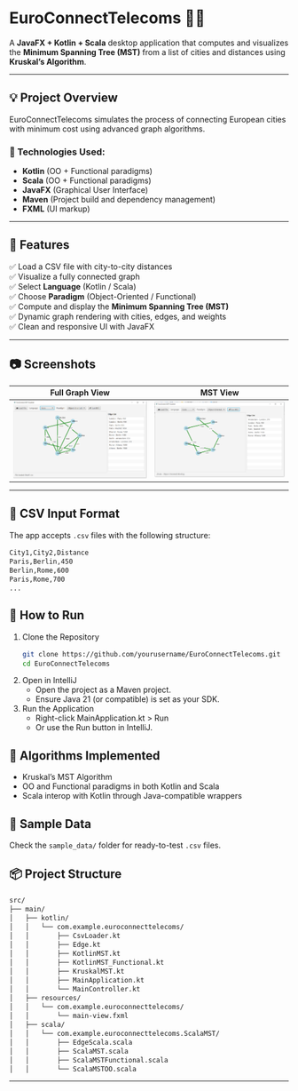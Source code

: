# EuroConnectTelecoms 🚉📡

A **JavaFX + Kotlin + Scala** desktop application that computes and visualizes the **Minimum Spanning Tree (MST)** from a list of cities and distances using **Kruskal’s Algorithm**.

---

## 💡 Project Overview

EuroConnectTelecoms simulates the process of connecting European cities with minimum cost using advanced graph algorithms.

### 🔧 Technologies Used:
- **Kotlin** (OO + Functional paradigms)
- **Scala** (OO + Functional paradigms)
- **JavaFX** (Graphical User Interface)
- **Maven** (Project build and dependency management)
- **FXML** (UI markup)

---

## 📁 Features

✅ Load a CSV file with city-to-city distances  
✅ Visualize a fully connected graph  
✅ Select **Language** (Kotlin / Scala)  
✅ Choose **Paradigm** (Object-Oriented / Functional)  
✅ Compute and display the **Minimum Spanning Tree (MST)**  
✅ Dynamic graph rendering with cities, edges, and weights  
✅ Clean and responsive UI with JavaFX

---

## 📷 Screenshots

| Full Graph View | MST View |
|-----------------|-----------|
| ![Full Graph](https://github.com/YounesGre/EuroConnectTelecoms/blob/main/Screenshots/BeforeRunningMST.PNG) | ![MST View](https://github.com/YounesGre/EuroConnectTelecoms/blob/main/Screenshots/AfterRunningMST.PNG) |

---

## 📂 CSV Input Format

The app accepts `.csv` files with the following structure:

```csv
City1,City2,Distance
Paris,Berlin,450
Berlin,Rome,600
Paris,Rome,700
...
```

## 🚀 How to Run
1. Clone the Repository
   ```bash
   git clone https://github.com/yourusername/EuroConnectTelecoms.git
   cd EuroConnectTelecoms
   ```
2. Open in IntelliJ
   - Open the project as a Maven project.
   - Ensure Java 21 (or compatible) is set as your SDK.
3. Run the Application
   - Right-click MainApplication.kt > Run
   - Or use the Run button in IntelliJ.

## 🧠 Algorithms Implemented
- Kruskal’s MST Algorithm
- OO and Functional paradigms in both Kotlin and Scala
- Scala interop with Kotlin through Java-compatible wrappers

## 🧪 Sample Data
Check the `sample_data/` folder for ready-to-test `.csv` files.

## 📦 Project Structure
```
src/
├── main/
│   ├── kotlin/
│   │   └── com.example.euroconnecttelecoms/
│   │       ├── CsvLoader.kt
│   │       ├── Edge.kt
│   │       ├── KotlinMST.kt
│   │       ├── KotlinMST_Functional.kt
│   │       ├── KruskalMST.kt
│   │       ├── MainApplication.kt
│   │       └── MainController.kt
│   ├── resources/
│   │   └── com.example.euroconnecttelecoms/
│   │       └── main-view.fxml
│   ├── scala/
│   │   └── com.example.euroconnecttelecoms.ScalaMST/
│   │       ├── EdgeScala.scala
│   │       ├── ScalaMST.scala
│   │       ├── ScalaMSTFunctional.scala
│   │       └── ScalaMSTOO.scala
```
---
